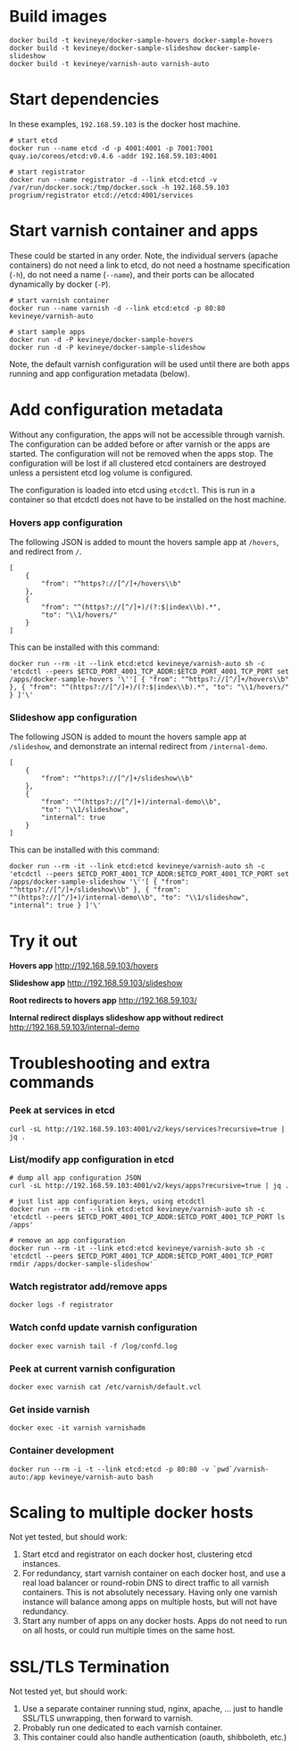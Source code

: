 # Build images

    docker build -t kevineye/docker-sample-hovers docker-sample-hovers
    docker build -t kevineye/docker-sample-slideshow docker-sample-slideshow
    docker build -t kevineye/varnish-auto varnish-auto

# Start dependencies

In these examples, `192.168.59.103` is the docker host machine.

    # start etcd
    docker run --name etcd -d -p 4001:4001 -p 7001:7001 quay.io/coreos/etcd:v0.4.6 -addr 192.168.59.103:4001

    # start registrator
    docker run --name registrator -d --link etcd:etcd -v /var/run/docker.sock:/tmp/docker.sock -h 192.168.59.103 progrium/registrator etcd://etcd:4001/services

# Start varnish container and apps

These could be started in any order. Note, the individual servers (apache containers) do not need a link to etcd, do not need a hostname specification (`-h`), do not need a name (`--name`), and their ports can be allocated dynamically by docker (`-P`).

    # start varnish container
    docker run --name varnish -d --link etcd:etcd -p 80:80 kevineye/varnish-auto
    
    # start sample apps
    docker run -d -P kevineye/docker-sample-hovers
    docker run -d -P kevineye/docker-sample-slideshow

Note, the default varnish configuration will be used until there are both apps running and app configuration metadata (below).

# Add configuration metadata

Without any configuration, the apps will not be accessible through varnish. The configuration can be added before or after varnish or the apps are started. The configuration will not be removed when the apps stop. The configuration will be lost if all clustered etcd containers are destroyed unless a persistent etcd log volume is configured.

The configuration is loaded into etcd using `etcdctl`. This is run in a container so that etcdctl does not have to be installed on the host machine.

### Hovers app configuration

The following JSON is added to mount the hovers sample app at `/hovers`, and redirect from `/`.

    [
	    {
		    "from": "^https?://[^/]+/hovers\\b"
		},
	    {
		    "from": "^(https?://[^/]+)/(?:$|index\\b).*",
		    "to": "\\1/hovers/"
		}
	]
        
This can be installed with this command:

    docker run --rm -it --link etcd:etcd kevineye/varnish-auto sh -c 'etcdctl --peers $ETCD_PORT_4001_TCP_ADDR:$ETCD_PORT_4001_TCP_PORT set /apps/docker-sample-hovers '\''[ { "from": "^https?://[^/]+/hovers\\b" }, { "from": "^(https?://[^/]+)/(?:$|index\\b).*", "to": "\\1/hovers/" } ]'\'

### Slideshow app configuration

The following JSON is added to mount the hovers sample app at `/slideshow`, and demonstrate an internal redirect from `/internal-demo`.

    [
	    {
		    "from": "^https?://[^/]+/slideshow\\b"
		},
	    {
		    "from": "^(https?://[^/]+)/internal-demo\\b",
		    "to": "\\1/slideshow",
		    "internal": true
		}
	]
        
This can be installed with this command:

    docker run --rm -it --link etcd:etcd kevineye/varnish-auto sh -c 'etcdctl --peers $ETCD_PORT_4001_TCP_ADDR:$ETCD_PORT_4001_TCP_PORT set /apps/docker-sample-slideshow '\''[ { "from": "^https?://[^/]+/slideshow\\b" }, { "from": "^(https?://[^/]+)/internal-demo\\b", "to": "\\1/slideshow", "internal": true } ]'\'

# Try it out

**Hovers app**
http://192.168.59.103/hovers

**Slideshow app**
http://192.168.59.103/slideshow

**Root redirects to hovers app**
http://192.168.59.103/

**Internal redirect displays slideshow app without redirect**
http://192.168.59.103/internal-demo


# Troubleshooting and extra commands

### Peek at services in etcd

	curl -sL http://192.168.59.103:4001/v2/keys/services?recursive=true | jq .

### List/modify app configuration in etcd

	# dump all app configuration JSON
	curl -sL http://192.168.59.103:4001/v2/keys/apps?recursive=true | jq .

	# just list app configuration keys, using etcdctl
    docker run --rm -it --link etcd:etcd kevineye/varnish-auto sh -c 'etcdctl --peers $ETCD_PORT_4001_TCP_ADDR:$ETCD_PORT_4001_TCP_PORT ls /apps'

	# remove an app configuration
    docker run --rm -it --link etcd:etcd kevineye/varnish-auto sh -c 'etcdctl --peers $ETCD_PORT_4001_TCP_ADDR:$ETCD_PORT_4001_TCP_PORT rmdir /apps/docker-sample-slideshow'

### Watch registrator add/remove apps

	docker logs -f registrator

### Watch confd update varnish configuration

	docker exec varnish tail -f /log/confd.log

### Peek at current varnish configuration

	docker exec varnish cat /etc/varnish/default.vcl

### Get inside varnish

	docker exec -it varnish varnishadm

### Container development

	docker run --rm -i -t --link etcd:etcd -p 80:80 -v `pwd`/varnish-auto:/app kevineye/varnish-auto bash

# Scaling to multiple docker hosts

Not yet tested, but should work:

 1. Start etcd and registrator on each docker host, clustering etcd instances.
 1. For redundancy, start varnish container on each docker host, and use a real load balancer or round-robin DNS to direct traffic to all varnish containers. This is not absolutely necessary. Having only one varnish instance will balance among apps on multiple hosts, but will not have redundancy.
 1. Start any number of apps on any docker hosts. Apps do not need to run on all hosts, or could run multiple times on the same host.

# SSL/TLS Termination

Not tested yet, but should work:

1. Use a separate container running stud, nginx, apache, ... just to handle SSL/TLS unwrapping, then forward to varnish.
2. Probably run one dedicated to each varnish container.
3. This container could also handle authentication (oauth, shibboleth, etc.)
